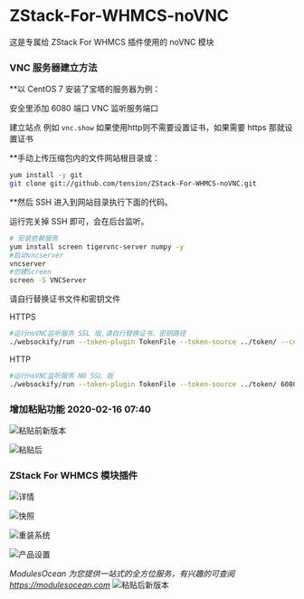 # ZStack-For-WHMCS-noVNC
这是专属给 ZStack For WHMCS 插件使用的 noVNC 模块

### VNC 服务器建立方法
**以 CentOS 7 安装了宝塔的服务器为例：

安全里添加 6080 端口 VNC 监听服务端口

建立站点 例如 ```vnc.show``` 如果使用http则不需要设置证书，如果需要 https 那就设置证书

**手动上传压缩包内的文件网站根目录或：
```sh
yum install -y git
git clone git://github.com/tension/ZStack-For-WHMCS-noVNC.git
```

**然后 SSH 进入到网站目录执行下面的代码。

运行完关掉 SSH 即可，会在后台监听。

```sh
# 安装依赖服务
yum install screen tigervnc-server numpy -y
#启动vncserver
vncserver
#创建Screen
screen -S VNCServer
```
请自行替换证书文件和密钥文件

HTTPS
```sh
#运行noVNC监听服务 SSL 版,请自行替换证书、密钥路径
./websockify/run --token-plugin TokenFile --token-source ../token/ --cert /www/server/panel/vhost/cert/vnc.show/fullchain.pem --key /www/server/panel/vhost/cert/vnc.show/privkey.pem 6080
```
HTTP
```sh
#运行noVNC监听服务 NO SSL 版
./websockify/run --token-plugin TokenFile --token-source ../token/ 6080
```
### 增加粘贴功能 2020-02-16 07:40
![粘贴前新版本](https://cdn.modulesocean.com/axgoy.png)

![粘贴后](https://cdn.modulesocean.com/5ebjl.png)

### ZStack For WHMCS 模块插件

![详情](https://cdn.modulesocean.com/jj77b.jpg)

![快照](https://cdn.modulesocean.com/urbsn.jpg)

![重装系统](https://cdn.modulesocean.com/hynz0.jpg)

![产品设置](https://cdn.modulesocean.com/yshrd.png)

*ModulesOcean 为您提供一站式的全方位服务，有兴趣的可查阅 https://modulesocean.com*
![粘贴后新版本](https://cdn.modulesocean.com/2sz97.jpg)

